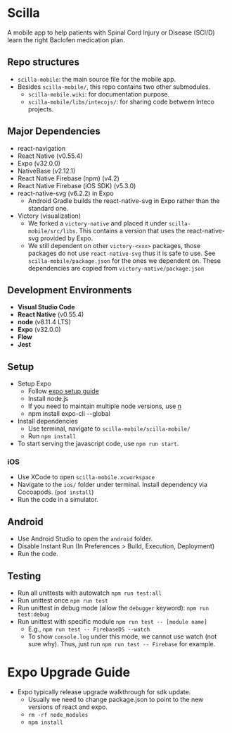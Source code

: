 # Scilla
A mobile app to help patients with Spinal Cord Injury or Disease (SCI/D) learn the right Baclofen medication plan. 

## Repo structures
* `scilla-mobile`: the main source file for the mobile app. 
* Besides `scilla-mobile/`, this repo contains two other submodules. 
  * `scilla-mobile.wiki`: for documentation purpose. 
  * `scilla-mobile/libs/intecojs/`: for sharing code between Inteco projects.  

## Major Dependencies
* react-navigation 
* React Native (v0.55.4)
* Expo (v32.0.0)
* NativeBase (v2.12.1)
* React Native Firebase (npm) (v4.2)
* React Native Firebase (iOS SDK) (v5.3.0)
* react-native-svg (v6.2.2) in Expo
  * Android Gradle builds the react-native-svg in Expo rather than the standard one. 
* Victory (visualization)
  * We forked a `victory-native` and placed it under `scilla-mobile/src/libs`. This contains a version that uses the react-native-svg provided by Expo. 
  * We still dependent on other `victory-<xxx>` packages, those packages do not use `react-native-svg` thus it is safe to use. See `scilla-mobile/package.json` for the ones we dependent on. These dependencies are copied from `victory-native/package.json`

## Development Environments
* **Visual Studio Code** 
* **React Native** (v0.55.4)
* **node** (v8.11.4 LTS)
* **Expo** (v32.0.0)
* **Flow** 
* **Jest**

## Setup
* Setup Expo
  * Follow [expo setup guide](https://expo.io/learn)
  * Install node.js
  * If you need to maintain multiple node versions, use [n](https://github.com/tj/n)
  * npm install expo-cli --global
* Install dependencies
  * Use terminal, navigate to `scilla-mobile/scilla-mobile/`
  * Run `npm install`
* To start serving the javascript code, use `npm run start`. 

### iOS
* Use XCode to open `scilla-mobile.xcworkspace`
* Navigate to the `ios/` folder under terminal. Install dependency via Cocoapods. (`pod install`)
* Run the code in a simulator. 

## Android
* Use Android Studio to open the `android` folder. 
* Disable Instant Run (In Preferences > Build, Execution, Deployment)
* Run the code. 

## Testing
* Run all unittests with autowatch `npm run test:all`
* Run unittest once `npm run test`
* Run unittest in debug mode (allow the `debugger` keyword): `npm run test:debug`
* Run unittest with specific module `npm run test -- [module name]`
  * E.g., `npm run test -- FirebaseDS --watch`
  * To show `console.log` under this mode, we cannot use watch (not sure why). Thus, just run `npm run test -- Firebase` for example. 


Expo Upgrade Guide
=================
* Expo typically release upgrade walkthrough for sdk update. 
  * Usually we need to change package.json to point to the new versions of react and expo. 
  * `rm -rf node_modules`
  * `npm install`